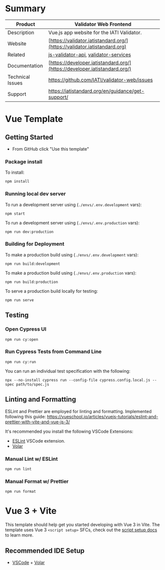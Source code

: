# Summary

| Product          | Validator Web Frontend                                                                                                         |
| ---------------- | ------------------------------------------------------------------------------------------------------------------------------ |
| Description      | Vue.js app website for the IATI Validator.                                                                                     |
| Website          | [https://validator.iatistandard.org/](https://validator.iatistandard.org)                                                      |
| Related          | [js-validator-api](https://github.com/IATI/js-validator-api), [validator-services](https://github.com/IATI/validator-services) |
| Documentation    | [https://developer.iatistandard.org/](https://developer.iatistandard.org/)                                                     |
| Technical Issues | https://github.com/IATI/validator-web/issues                                                                                   |
| Support          | https://iatistandard.org/en/guidance/get-support/                                                                              |

# Vue Template

## Getting Started

- From GitHub click "Use this template"

### Package install

To install:

`npm install`

### Running local dev server

To run a development server using (`./envs/.env.development` vars):

`npm start`

To run a development server using (`./envs/.env.production` vars):

`npm run dev:production`

### Building for Deployment

To make a production build using (`./envs/.env.development` vars):

`npm run build:development`

To make a production build using (`./envs/.env.production` vars):

`npm run build:production`

To serve a production build locally for testing:

`npm run serve`

## Testing

### Open Cypress UI

`npm run cy:open`

### Run Cypress Tests from Command Line

`npm run cy:run`

You can run an individual test specification with the following:

`npx --no-install cypress run --config-file cypress.config.local.js --spec path/to/spec.js`

## Linting and Formatting

ESLint and Prettier are employed for linting and formatting. Implemented following this guide:
https://vueschool.io/articles/vuejs-tutorials/eslint-and-prettier-with-vite-and-vue-js-3/

It's recommended you install the following VSCode Extensions:

- [ESLint](https://open-vsx.org/extension/dbaeumer/vscode-eslint) VSCode extension.
- [Volar](https://marketplace.visualstudio.com/items?itemName=johnsoncodehk.volar)

### Manual Lint w/ ESLint

`npm run lint`

### Manual Format w/ Prettier

`npm run format`

# Vue 3 + Vite

This template should help get you started developing with Vue 3 in Vite. The template uses Vue 3 `<script setup>` SFCs, check out the [script setup docs](https://v3.vuejs.org/api/sfc-script-setup.html#sfc-script-setup) to learn more.

## Recommended IDE Setup

- [VSCode](https://code.visualstudio.com/) + [Volar](https://marketplace.visualstudio.com/items?itemName=johnsoncodehk.volar)
